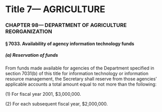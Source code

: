 
# Title 7— AGRICULTURE
### CHAPTER 98— DEPARTMENT OF AGRICULTURE REORGANIZATION
#### § 7033. Availability of agency information technology funds
##### (a) Reservation of funds

From funds made available for agencies of the Department specified in section 7031(b) of this title for information technology or information resource management, the Secretary shall reserve from those agencies’ applicable accounts a total amount equal to not more than the following:

(1) For fiscal year 2001, $3,000,000.

(2) For each subsequent fiscal year, $2,000,000.
